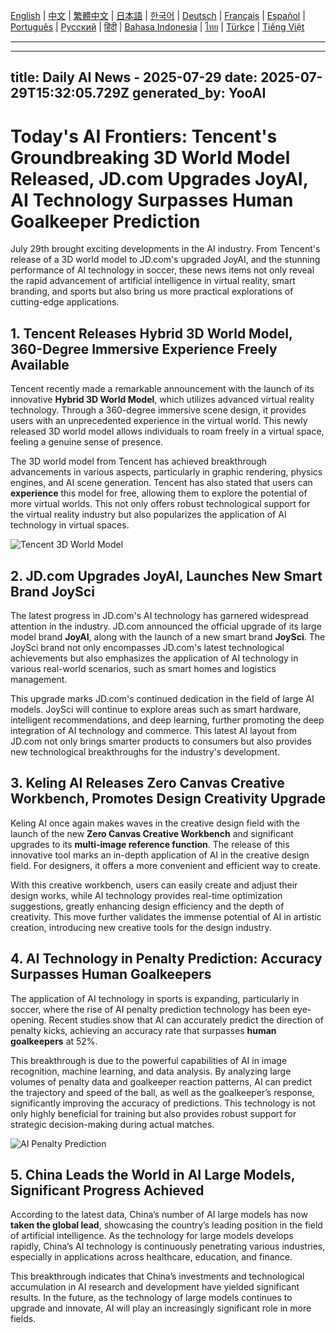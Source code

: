 [English](./en.md) | [中文](./zh.md) | [繁體中文](./zh-TW.md) | [日本語](./ja.md) | [한국어](./ko.md) | [Deutsch](./de.md) | [Français](./fr.md) | [Español](./es.md) | [Português](./pt.md) | [Русский](./ru.md) | [हिंदी](./hi.md) | [Bahasa Indonesia](./id.md) | [ไทย](./th.md) | [Türkçe](./tr.md) | [Tiếng Việt](./vi.md)

---

---
title: Daily AI News - 2025-07-29
date: 2025-07-29T15:32:05.729Z
generated_by: YooAI
---

# Today's AI Frontiers: Tencent's Groundbreaking 3D World Model Released, JD.com Upgrades JoyAI, AI Technology Surpasses Human Goalkeeper Prediction

July 29th brought exciting developments in the AI industry. From Tencent's release of a 3D world model to JD.com's upgraded JoyAI, and the stunning performance of AI technology in soccer, these news items not only reveal the rapid advancement of artificial intelligence in virtual reality, smart branding, and sports but also bring us more practical explorations of cutting-edge applications.

## 1. Tencent Releases Hybrid 3D World Model, 360-Degree Immersive Experience Freely Available

Tencent recently made a remarkable announcement with the launch of its innovative **Hybrid 3D World Model**, which utilizes advanced virtual reality technology. Through a 360-degree immersive scene design, it provides users with an unprecedented experience in the virtual world. This newly released 3D world model allows individuals to roam freely in a virtual space, feeling a genuine sense of presence.

The 3D world model from Tencent has achieved breakthrough advancements in various aspects, particularly in graphic rendering, physics engines, and AI scene generation. Tencent has also stated that users can **experience** this model for free, allowing them to explore the potential of more virtual worlds. This not only offers robust technological support for the virtual reality industry but also popularizes the application of AI technology in virtual spaces.

![Tencent 3D World Model](https://via.placeholder.com/600x400?text=腾讯3D世界模型)

## 2. JD.com Upgrades JoyAI, Launches New Smart Brand JoySci

The latest progress in JD.com's AI technology has garnered widespread attention in the industry. JD.com announced the official upgrade of its large model brand **JoyAI**, along with the launch of a new smart brand **JoySci**. The JoySci brand not only encompasses JD.com's latest technological achievements but also emphasizes the application of AI technology in various real-world scenarios, such as smart homes and logistics management.

This upgrade marks JD.com's continued dedication in the field of large AI models. JoySci will continue to explore areas such as smart hardware, intelligent recommendations, and deep learning, further promoting the deep integration of AI technology and commerce. This latest AI layout from JD.com not only brings smarter products to consumers but also provides new technological breakthroughs for the industry's development.

## 3. Keling AI Releases Zero Canvas Creative Workbench, Promotes Design Creativity Upgrade

Keling AI once again makes waves in the creative design field with the launch of the new **Zero Canvas Creative Workbench** and significant upgrades to its **multi-image reference function**. The release of this innovative tool marks an in-depth application of AI in the creative design field. For designers, it offers a more convenient and efficient way to create.

With this creative workbench, users can easily create and adjust their design works, while AI technology provides real-time optimization suggestions, greatly enhancing design efficiency and the depth of creativity. This move further validates the immense potential of AI in artistic creation, introducing new creative tools for the design industry.

## 4. AI Technology in Penalty Prediction: Accuracy Surpasses Human Goalkeepers

The application of AI technology in sports is expanding, particularly in soccer, where the rise of AI penalty prediction technology has been eye-opening. Recent studies show that AI can accurately predict the direction of penalty kicks, achieving an accuracy rate that surpasses **human goalkeepers** at 52%.

This breakthrough is due to the powerful capabilities of AI in image recognition, machine learning, and data analysis. By analyzing large volumes of penalty data and goalkeeper reaction patterns, AI can predict the trajectory and speed of the ball, as well as the goalkeeper’s response, significantly improving the accuracy of predictions. This technology is not only highly beneficial for training but also provides robust support for strategic decision-making during actual matches.

![AI Penalty Prediction](https://via.placeholder.com/600x400?text=AI点球预测)

## 5. China Leads the World in AI Large Models, Significant Progress Achieved

According to the latest data, China’s number of AI large models has now **taken the global lead**, showcasing the country’s leading position in the field of artificial intelligence. As the technology for large models develops rapidly, China’s AI technology is continuously penetrating various industries, especially in applications across healthcare, education, and finance.

This breakthrough indicates that China’s investments and technological accumulation in AI research and development have yielded significant results. In the future, as the technology of large models continues to upgrade and innovate, AI will play an increasingly significant role in more fields.